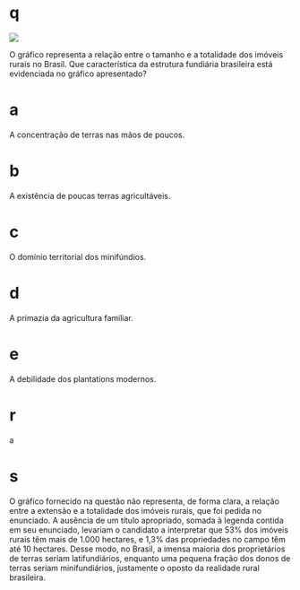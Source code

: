 # q
![](https://firebasestorage.googleapis.com/v0/b/firebase-enemio.appspot.com/o/questoes%2F946%2F4673d1f2-3fce-3160-4eb2-59e755efe997.png?alt=media\&token=eb226e24-d7cd-4248-a0ad-8f38e8cb125c)

O gráfico representa a relação entre o tamanho e a totalidade dos imóveis rurais no Brasil. Que característica da estrutura fundiária brasileira está evidenciada no gráfico apresentado?

# a
A concentração de terras nas mãos de poucos.

# b
A existência de poucas terras agricultáveis.

# c
O domínio territorial dos minifúndios.

# d
A primazia da agricultura familiar.

# e
A debilidade dos plantations modernos.

# r
a

# s
O gráfico fornecido na questão não representa, de forma clara, a relação entre a extensão e a totalidade dos imóveis rurais, que foi pedida no enunciado. A ausência de um título apropriado, somada à legenda contida em seu enunciado, levariam o candidato a interpretar que 53% dos imóveis rurais têm mais de 1.000 hectares, e 1,3% das propriedades no campo têm até 10 hectares. Desse modo, no Brasil, a imensa maioria dos proprietários de terras seriam latifundiários, enquanto uma pequena fração dos donos de terras seriam minifundiários, justamente o oposto da realidade rural brasileira.
